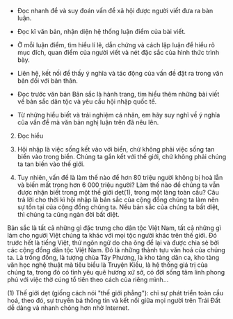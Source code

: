 + Đọc nhanh đề và suy đoán vấn đề xã hội được người viết đưa ra bàn luận.

+ Đọc kĩ văn bản, nhận diện hệ thống luận điểm của bài viết.

+ Ở mỗi luận điểm, tìm hiểu lí lẽ, dẫn chứng và cách lập luận để hiểu rõ mục đích, quan điểm của người viết và nét đặc sắc của hình thức trình bày.

+ Liên hệ, kết nối để thấy ý nghĩa và tác động của vấn đề đặt ra trong văn bản đối với bản thân.

- Đọc trước văn bản Bản sắc là hành trang, tìm hiểu thêm những bài viết về bản sắc dân tộc và yêu cầu hội nhập quốc tế.

- Từ những hiểu biết và trải nghiệm cá nhân, em hãy suy nghĩ về ý nghĩa của vấn đề mà văn bản nghị luận trên đã nêu lên.

2. Đọc hiểu

1. Hội nhập là việc sống kết vào với biển, chứ không phải việc sống tan biến vào trong biển. Chúng ta gắn kết với thế giới, chứ không phải chúng ta tan biến vào thế giới.

2. Tuy nhiên, vấn đề là làm thế nào để hơn 80 triệu người không bị hoà lẫn và biến mất trong hơn 6 000 triệu người? Làm thế nào để chúng ta vẫn được nhận biết trong một thế giới dẹt(1), trong một làng toàn cầu? Câu trả lời cho thời kì hội nhập là bản sắc của cộng đồng chúng ta làm nên sự tồn tại của cộng đồng chúng ta. Nếu bản sắc của chúng ta bất diệt, thì chúng ta cũng ngàn đời bất diệt.

Bản sắc là tất cả những gì đặc trưng cho dân tộc Việt Nam, tất cả những gì làm cho người Việt chúng ta khác với mọi tộc người khác trên thế giới. Đó trước hết là tiếng Việt, thứ ngôn ngữ do cha ông để lại và được chia sẻ bởi các cộng đồng dân tộc Việt Nam. Đó là những thành tựu văn hoá của chúng ta. Là trống đồng, là tượng chùa Tây Phương, là kho tàng dân ca, kho tàng văn học nghệ thuật mà tiêu biểu là Truyện Kiều, là hệ thống giá trị của chúng ta, trong đó có tình yêu quê hương xứ sở, có đời sống tâm linh phong phú với việc thờ cúng tổ tiên theo cách của riêng mình...

(1) Thế giới dẹt (giống cách nói "thế giới phẳng"): chỉ sự phát triển toàn cầu hoá, theo đó, sự truyền bá thông tin và kết nối giữa mọi người trên Trái Đất dễ dàng và nhanh chóng hơn nhờ Internet.